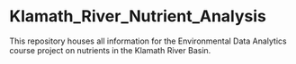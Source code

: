 # Klamath_River_Nutrient_Analysis
This repository houses all information for the Environmental Data Analytics course project on nutrients in the Klamath River Basin.
